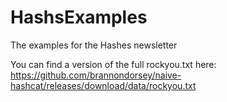 # HashsExamples
The examples for the Hashes newsletter

You can find a version of the full rockyou.txt here: https://github.com/brannondorsey/naive-hashcat/releases/download/data/rockyou.txt
